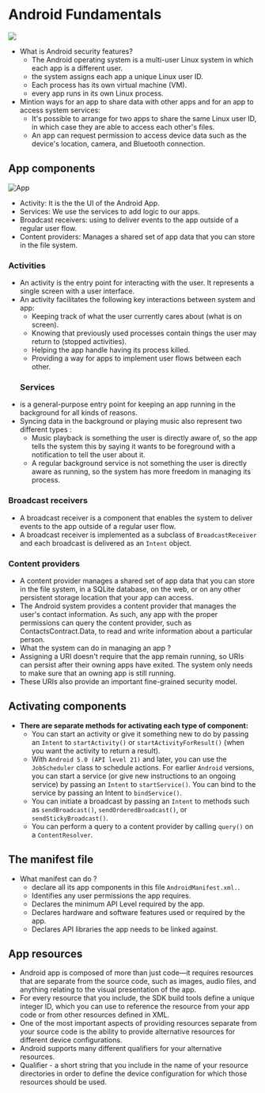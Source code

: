 # Android Fundamentals
![](http://1.bp.blogspot.com/-ox9b54FkhHo/UdqduQ0dEaI/AAAAAAAABj4/nGZnO31wu7g/s1600/Android+Application+Fundamentals+and+Components.jpg)

* What is Android security features?
  - The Android operating system is a multi-user Linux system in which each app is a different user.
  - the system assigns each app a unique Linux user ID.
  - Each process has its own virtual machine (VM).
  - every app runs in its own Linux process. 
* Mintion ways for an app to share data with other apps and for an app to access system services:
  - It's possible to arrange for two apps to share the same Linux user ID, in which case they are able to access each other's files. 
  - An app can request permission to access device data such as the device's location, camera, and Bluetooth connection.
## App components
![App](https://user-images.githubusercontent.com/79080942/128704790-f442ee9a-2782-4211-a3a7-3c860bfbe084.png)

 - Activity: It is the the UI of the Android App.
 - Services: We use the services to add logic to our apps.
 - Broadcast receivers: using to deliver events to the app outside of a regular user flow.
 - Content providers: Manages a shared set of app data that you can store in the file system.
### Activities
- An activity is the entry point for interacting with the user. It represents a single screen with a user interface.
- An activity facilitates the following key interactions between system and app:
  - Keeping track of what the user currently cares about (what is on screen).
  - Knowing that previously used processes contain things the user may return to (stopped activities).
  - Helping the app handle having its process killed.
  - Providing a way for apps to implement user flows between each other.
  ### Services
- is a general-purpose entry point for keeping an app running in the background for all kinds of reasons.
- Syncing data in the background or playing music also represent two different types :
  - Music playback is something the user is directly aware of, so the app tells the system this by saying it wants to be foreground with a notification to tell the user about it.
  - A regular background service is not something the user is directly aware as running, so the system has more freedom in managing its process.
 ### Broadcast receivers
- A broadcast receiver is a component that enables the system to deliver events to the app outside of a regular user flow.
- A broadcast receiver is implemented as a subclass of `BroadcastReceiver` and each broadcast is delivered as an `Intent` object.
### Content providers
- A content provider manages a shared set of app data that you can store in the file system, in a SQLite database, on the web, or on any other persistent storage location that your app can access.
-  The Android system provides a content provider that manages the user's contact information. As such, any app with the proper permissions can query the content provider, such as ContactsContract.Data, to read and write information about a particular person.
- What the system can do in managing an app ?
 - Assigning a URI doesn't require that the app remain running, so URIs can persist after their owning apps have exited. The system only needs to make sure that an owning app is still running.
 - These URIs also provide an important fine-grained security model. 
## Activating components
- **There are separate methods for activating each type of component:**
  - You can start an activity or give it something new to do by passing an `Intent` to `startActivity()` or `startActivityForResult()` (when you want the activity to return a result).
  - With `Android 5.0 (API level 21)` and later, you can use the `JobScheduler` class to schedule actions. For earlier `Android` versions, you can start a service (or give new instructions to an ongoing service) by passing an `Intent` to `startService()`. You can bind to the service by passing an Intent to `bindService()`.
  - You can initiate a broadcast by passing an `Intent` to methods such as `sendBroadcast()`, `sendOrderedBroadcast()`, or `sendStickyBroadcast()`.
  - You can perform a query to a content provider by calling `query()` on a `ContentResolver`.
 ## The manifest file
 - What manifest can do ?
   - declare all its app components in this file `AndroidManifest.xml.`.
   - Identifies any user permissions the app requires.
   - Declares the minimum API Level required by the app.
   - Declares hardware and software features used or required by the app.
   - Declares API libraries the app needs to be linked against.

  ## App resources
   - Android app is composed of more than just code—it requires resources that are separate from the source code, such as images, audio files, and anything relating to the visual presentation of the app.
   - For every resource that you include, the SDK build tools define a unique integer ID, which you can use to reference the resource from your app code or from other resources defined in XML.
   - One of the most important aspects of providing resources separate from your source code is the ability to provide alternative resources for different device configurations.
   - Android supports many different qualifiers for your alternative resources.
   - Qualifier - a short string that you include in the name of your resource directories in order to define the device configuration for which those resources should be used.
